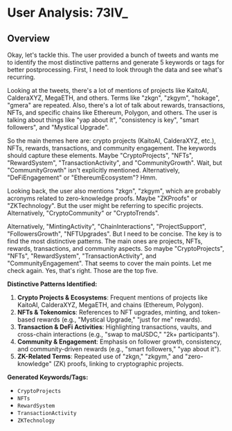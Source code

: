 # User Analysis: 73lV_

## Overview

<think>
Okay, let's tackle this. The user provided a bunch of tweets and wants me to identify the most distinctive patterns and generate 5 keywords or tags for better postprocessing. First, I need to look through the data and see what's recurring.

Looking at the tweets, there's a lot of mentions of projects like KaitoAI, CalderaXYZ, MegaETH, and others. Terms like "zkgn", "zkgym", "hokage", "gmera" are repeated. Also, there's a lot of talk about rewards, transactions, NFTs, and specific chains like Ethereum, Polygon, and others. The user is talking about things like "yap about it", "consistency is key", "smart followers", and "Mystical Upgrade".

So the main themes here are: crypto projects (KaitoAI, CalderaXYZ, etc.), NFTs, rewards, transactions, and community engagement. The keywords should capture these elements. Maybe "CryptoProjects", "NFTs", "RewardSystem", "TransactionActivity", and "CommunityGrowth". Wait, but "CommunityGrowth" isn't explicitly mentioned. Alternatively, "DeFiEngagement" or "EthereumEcosystem"? Hmm.

Looking back, the user also mentions "zkgn", "zkgym", which are probably acronyms related to zero-knowledge proofs. Maybe "ZKProofs" or "ZKTechnology". But the user might be referring to specific projects. Alternatively, "CryptoCommunity" or "CryptoTrends". 

Alternatively, "MintingActivity", "ChainInteractions", "ProjectSupport", "FollowersGrowth", "NFTUpgrades". But I need to be concise. The key is to find the most distinctive patterns. The main ones are projects, NFTs, rewards, transactions, and community aspects. So maybe "CryptoProjects", "NFTs", "RewardSystem", "TransactionActivity", and "CommunityEngagement". That seems to cover the main points. Let me check again. Yes, that's right. Those are the top five.
</think>

**Distinctive Patterns Identified:**  
1. **Crypto Projects & Ecosystems**: Frequent mentions of projects like KaitoAI, CalderaXYZ, MegaETH, and chains (Ethereum, Polygon).  
2. **NFTs & Tokenomics**: References to NFT upgrades, minting, and token-based rewards (e.g., "Mystical Upgrade," "just for me" rewards).  
3. **Transaction & DeFi Activities**: Highlighting transactions, vaults, and cross-chain interactions (e.g., "swap to maUSDC," "2k+ participants").  
4. **Community & Engagement**: Emphasis on follower growth, consistency, and community-driven rewards (e.g., "smart followers," "yap about it").  
5. **ZK-Related Terms**: Repeated use of "zkgn," "zkgym," and "zero-knowledge" (ZK) proofs, linking to cryptographic projects.  

**Generated Keywords/Tags:**  
- `CryptoProjects`  
- `NFTs`  
- `RewardSystem`  
- `TransactionActivity`  
- `ZKTechnology`
